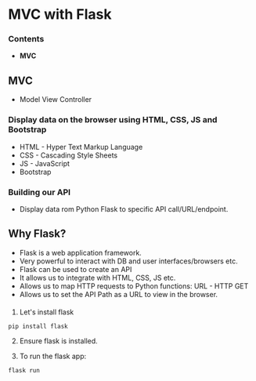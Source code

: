# MVC with Flask
### Contents
* **MVC**

## MVC
* Model View Controller 

### Display data on the browser using HTML, CSS, JS and Bootstrap
* HTML - Hyper Text Markup Language
* CSS - Cascading Style Sheets 
* JS - JavaScript
* Bootstrap

### Building our API
* Display data rom Python Flask to specific API call/URL/endpoint.

## Why Flask?
* Flask is a web application framework.
* Very powerful to interact with DB and user interfaces/browsers etc.
* Flask can be used to create an API
* It allows us to integrate with HTML, CSS, JS etc.
* Allows us to map HTTP requests to Python functions: URL - HTTP GET 
* Allows us to set the API Path as a URL to view in the browser.
#### 

1. Let's install flask
```
pip install flask
``` 
2. Ensure flask is installed.

3. To run the flask app:
```python
flask run
```

